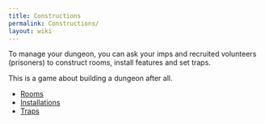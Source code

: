 ```yaml
---
title: Constructions
permalink: Constructions/
layout: wiki
---
```


To manage your dungeon, you can ask your imps and recruited volunteers
(prisoners) to construct rooms, install features and set traps.

This is a game about building a dungeon after all.

-   [ Rooms](Category%3A_Rooms "wikilink")
-   [ Installations](Installations "wikilink")
-   [ Traps ](Traps "wikilink")

